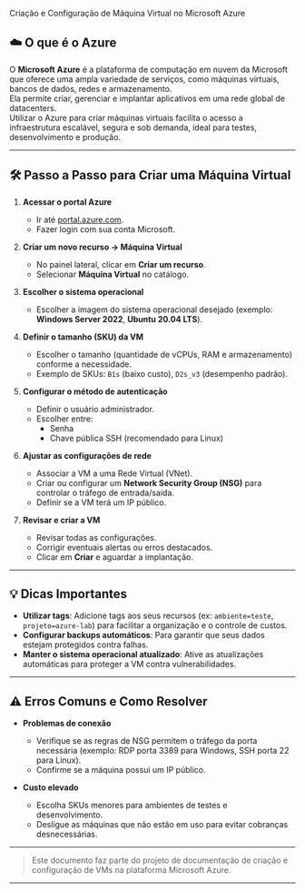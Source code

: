 Criação e Configuração de Máquina Virtual no Microsoft Azure

## ☁️ O que é o Azure
O **Microsoft Azure** é a plataforma de computação em nuvem da Microsoft que oferece uma ampla variedade de serviços, como máquinas virtuais, bancos de dados, redes e armazenamento.  
Ela permite criar, gerenciar e implantar aplicativos em uma rede global de datacenters.  
Utilizar o Azure para criar máquinas virtuais facilita o acesso a infraestrutura escalável, segura e sob demanda, ideal para testes, desenvolvimento e produção.

---

## 🛠️ Passo a Passo para Criar uma Máquina Virtual

1. **Acessar o portal Azure**
   - Ir até [portal.azure.com](https://portal.azure.com/).
   - Fazer login com sua conta Microsoft.

2. **Criar um novo recurso -> Máquina Virtual**
   - No painel lateral, clicar em **Criar um recurso**.
   - Selecionar **Máquina Virtual** no catálogo.

3. **Escolher o sistema operacional**
   - Escolher a imagem do sistema operacional desejado (exemplo: **Windows Server 2022**, **Ubuntu 20.04 LTS**).

4. **Definir o tamanho (SKU) da VM**
   - Escolher o tamanho (quantidade de vCPUs, RAM e armazenamento) conforme a necessidade.
   - Exemplo de SKUs: `B1s` (baixo custo), `D2s_v3` (desempenho padrão).

5. **Configurar o método de autenticação**
   - Definir o usuário administrador.
   - Escolher entre:
     - Senha
     - Chave pública SSH (recomendado para Linux)

6. **Ajustar as configurações de rede**
   - Associar a VM a uma Rede Virtual (VNet).
   - Criar ou configurar um **Network Security Group (NSG)** para controlar o tráfego de entrada/saída.
   - Definir se a VM terá um IP público.

7. **Revisar e criar a VM**
   - Revisar todas as configurações.
   - Corrigir eventuais alertas ou erros destacados.
   - Clicar em **Criar** e aguardar a implantação.

---

## 💡 Dicas Importantes

- **Utilizar tags**: Adicione tags aos seus recursos (ex: `ambiente=teste`, `projeto=azure-lab`) para facilitar a organização e o controle de custos.
- **Configurar backups automáticos**: Para garantir que seus dados estejam protegidos contra falhas.
- **Manter o sistema operacional atualizado**: Ative as atualizações automáticas para proteger a VM contra vulnerabilidades.

---

## ⚠️ Erros Comuns e Como Resolver

- **Problemas de conexão**
  - Verifique se as regras de NSG permitem o tráfego da porta necessária (exemplo: RDP porta 3389 para Windows, SSH porta 22 para Linux).
  - Confirme se a máquina possui um IP público.

- **Custo elevado**
  - Escolha SKUs menores para ambientes de testes e desenvolvimento.
  - Desligue as máquinas que não estão em uso para evitar cobranças desnecessárias.

---

> Este documento faz parte do projeto de documentação de criação e configuração de VMs na plataforma Microsoft Azure.

---

